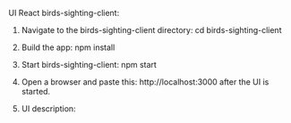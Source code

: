 UI React birds-sighting-client:

1. Navigate to the birds-sighting-client directory:
   cd birds-sighting-client

2. Build the app:
   npm install
3. Start birds-sighting-client: 
   npm start
4. Open a browser and paste this: http://localhost:3000 after the UI is started.
5. UI description: